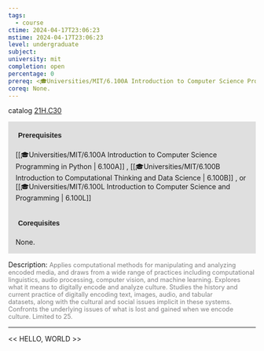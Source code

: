 ```yaml
---
tags:
  - course
ctime: 2024-04-17T23:06:23
mstime: 2024-04-17T23:06:23
level: undergraduate
subject: 
university: mit
completion: open
percentage: 0
prereq: <🎓Universities/MIT/6.100A Introduction to Computer Science Programming in Python> , <🎓Universities/MIT/6.100B Introduction to Computational Thinking and Data Science> , or <🎓Universities/MIT/6.100L Introduction to Computer Science and Programming>
coreq: None.
---
```


catalog [21H.C30](http://student.mit.edu/catalog/mCGa.html#CG.340)

<span style="display: block; padding: 15px; background-color: rgb(100, 100, 100, 0.2);"><font id="m_prereq36_0" style="display: block; font-family: Arial, sans-serif; font-weight: bold; padding: 5px">Prerequisites</font><br><span id="prereq36_0">[[🎓Universities/MIT/6.100A Introduction to Computer Science Programming in Python | 6.100A]] , [[🎓Universities/MIT/6.100B Introduction to Computational Thinking and Data Science | 6.100B]] , or [[🎓Universities/MIT/6.100L Introduction to Computer Science and Programming | 6.100L]]</span></span>
<span style="display: block; padding: 15px; background-color: rgb(100, 100, 100, 0.2);"><font id="m_coreq36_0" style="display: block; font-family: Arial, sans-serif; font-weight: bold; padding: 5px">Corequisites</font><br><span id="coreq36_0">None.</span></span>

<font style="">Description:</font>
<font style="color: grey; font-size: 0.8rem;">Applies computational methods for manipulating and analyzing encoded media, and draws from a wide range of practices including computational linguistics, audio processing, computer vision, and machine learning. Explores what it means to digitally encode and analyze culture. Studies the history and current practice of digitally encoding text, images, audio, and tabular datasets, along with the cultural and social issues implicit in these systems. Confronts the underlying issues of what is lost and gained when we encode culture. Limited to 25.</font>



---

<< HELLO, WORLD >>
